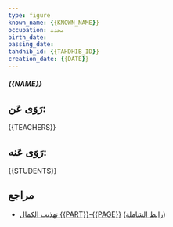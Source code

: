 ```yaml
---
type: figure
known_name: {{KNOWN_NAME}}
occupation: محدث
birth_date:
passing_date:
tahdhib_id: {{TAHDHIB_ID}}
creation_date: {{DATE}}
---
```

##### {{NAME}}

## رَوَى عَن:
{{TEACHERS}}
## رَوَى عَنه:
{{STUDENTS}}
## مراجع
- [تهذيب الكمال {{PART}}-{{PAGE}}](obsidian://open?vault=Tahdhib-al-Kamal&file=Figures/{{SIGNED_NAME}}) ([رابط الشاملة](https://shamela.ws/book/3722/{{SHAMELA_INDEX}}))